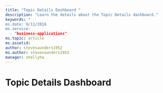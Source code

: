 ```yaml
---
title: "Topic Details Dashboard "
description: "Learn the details about the Topic Details dashboard​."
keywords: "
ms.date: 9/11/2018
ms.service:
  - "business-applications"
ms.topic: article
ms.assetid: 
author: stevesaunders1952
ms.author: stevesaunders1952
manager: shellyha
---
```


# Topic Details Dashboard